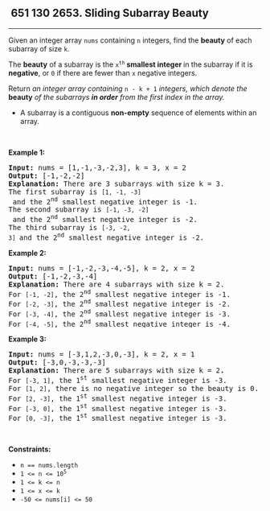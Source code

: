 <h2> 651 130
2653. Sliding Subarray Beauty</h2><hr><div><p>Given an integer array <code>nums</code> containing <code>n</code> integers, find the <strong>beauty</strong> of each subarray of size <code>k</code>.</p>

<p>The <strong>beauty</strong> of a subarray is the <code>x<sup>th</sup></code><strong> smallest integer </strong>in the subarray if it is <strong>negative</strong>, or <code>0</code> if there are fewer than <code>x</code> negative integers.</p>

<p>Return <em>an integer array containing </em><code>n - k + 1</code> <em>integers, which denote the </em><strong>beauty</strong><em> of the subarrays <strong>in order</strong> from the first index in the array.</em></p>

<ul>
	<li>
	<p>A subarray is a contiguous <strong>non-empty</strong> sequence of elements within an array.</p>
	</li>
</ul>

<p>&nbsp;</p>
<p><strong class="example">Example 1:</strong></p>

<pre><strong>Input:</strong> nums = [1,-1,-3,-2,3], k = 3, x = 2
<strong>Output:</strong> [-1,-2,-2]
<strong>Explanation:</strong> There are 3 subarrays with size k = 3. 
The first subarray is <code>[1, -1, -3]</code> and the 2<sup>nd</sup> smallest negative integer is -1.&nbsp;
The second subarray is <code>[-1, -3, -2]</code> and the 2<sup>nd</sup> smallest negative integer is -2.&nbsp;
The third subarray is <code>[-3, -2, 3]&nbsp;</code>and the 2<sup>nd</sup> smallest negative integer is -2.</pre>

<p><strong class="example">Example 2:</strong></p>

<pre><strong>Input:</strong> nums = [-1,-2,-3,-4,-5], k = 2, x = 2
<strong>Output:</strong> [-1,-2,-3,-4]
<strong>Explanation:</strong> There are 4 subarrays with size k = 2.
For <code>[-1, -2]</code>, the 2<sup>nd</sup> smallest negative integer is -1.
For <code>[-2, -3]</code>, the 2<sup>nd</sup> smallest negative integer is -2.
For <code>[-3, -4]</code>, the 2<sup>nd</sup> smallest negative integer is -3.
For <code>[-4, -5]</code>, the 2<sup>nd</sup> smallest negative integer is -4.&nbsp;</pre>

<p><strong class="example">Example 3:</strong></p>

<pre><strong>Input:</strong> nums = [-3,1,2,-3,0,-3], k = 2, x = 1
<strong>Output:</strong> [-3,0,-3,-3,-3]
<strong>Explanation:</strong> There are 5 subarrays with size k = 2<strong>.</strong>
For <code>[-3, 1]</code>, the 1<sup>st</sup> smallest negative integer is -3.
For <code>[1, 2]</code>, there is no negative integer so the beauty is 0.
For <code>[2, -3]</code>, the 1<sup>st</sup> smallest negative integer is -3.
For <code>[-3, 0]</code>, the 1<sup>st</sup> smallest negative integer is -3.
For <code>[0, -3]</code>, the 1<sup>st</sup> smallest negative integer is -3.</pre>

<p>&nbsp;</p>
<p><strong>Constraints:</strong></p>

<ul>
	<li><code>n == nums.length&nbsp;</code></li>
	<li><code>1 &lt;= n &lt;= 10<sup>5</sup></code></li>
	<li><code>1 &lt;= k &lt;= n</code></li>
	<li><code>1 &lt;= x &lt;= k&nbsp;</code></li>
	<li><code>-50&nbsp;&lt;= nums[i] &lt;= 50&nbsp;</code></li>
</ul>
</div>